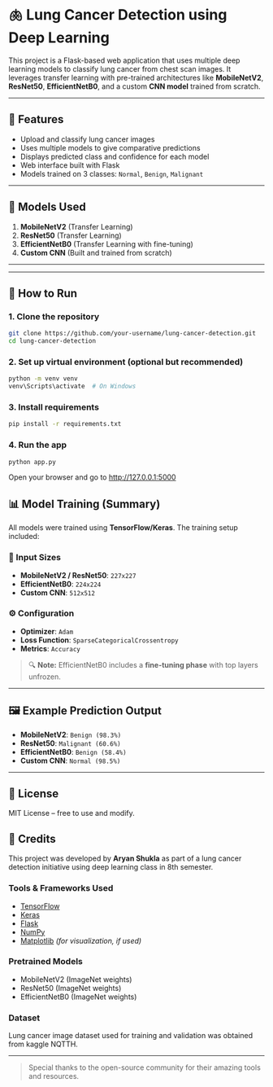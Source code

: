 # 🫁 Lung Cancer Detection using Deep Learning

This project is a Flask-based web application that uses multiple deep learning models to classify lung cancer from chest scan images. It leverages transfer learning with pre-trained architectures like **MobileNetV2**, **ResNet50**, **EfficientNetB0**, and a custom **CNN model** trained from scratch.

---

## 🚀 Features

- Upload and classify lung cancer images
- Uses multiple models to give comparative predictions
- Displays predicted class and confidence for each model
- Web interface built with Flask
- Models trained on 3 classes: `Normal`, `Benign`, `Malignant`

---

## 🧠 Models Used

1. **MobileNetV2** (Transfer Learning)
2. **ResNet50** (Transfer Learning)
3. **EfficientNetB0** (Transfer Learning with fine-tuning)
4. **Custom CNN** (Built and trained from scratch)

---

---

## 🧪 How to Run

### 1. Clone the repository

```bash
git clone https://github.com/your-username/lung-cancer-detection.git
cd lung-cancer-detection
```

### 2. Set up virtual environment (optional but recommended)

```bash
python -m venv venv
venv\Scripts\activate  # On Windows
```

### 3. Install requirements

```bash
pip install -r requirements.txt
```

### 4. Run the app

```bash
python app.py
```

Open your browser and go to <http://127.0.0.1:5000>

## 📊 Model Training (Summary)

All models were trained using **TensorFlow/Keras**. The training setup included:

### 🔧 Input Sizes

- **MobileNetV2 / ResNet50**: `227x227`
- **EfficientNetB0**: `224x224`
- **Custom CNN**: `512x512`

### ⚙️ Configuration

- **Optimizer**: `Adam`
- **Loss Function**: `SparseCategoricalCrossentropy`
- **Metrics**: `Accuracy`

> 🔍 **Note:** EfficientNetB0 includes a **fine-tuning phase** with top layers unfrozen.

---

## 🖼️ Example Prediction Output

- **MobileNetV2**: `Benign (98.3%)`
- **ResNet50**: `Malignant (60.6%)`
- **EfficientNetB0**: `Benign (58.4%)`
- **Custom CNN**: `Normal (98.5%)`

---

## 🧾 License

MIT License – free to use and modify.

## 🙌 Credits

This project was developed by **Aryan Shukla** as part of a lung cancer detection initiative using deep learning class in 8th semester.

### Tools & Frameworks Used

- [TensorFlow](https://www.tensorflow.org/)
- [Keras](https://keras.io/)
- [Flask](https://flask.palletsprojects.com/)
- [NumPy](https://numpy.org/)
- [Matplotlib](https://matplotlib.org/) *(for visualization, if used)*

### Pretrained Models

- MobileNetV2 (ImageNet weights)
- ResNet50 (ImageNet weights)
- EfficientNetB0 (ImageNet weights)

### Dataset

Lung cancer image dataset used for training and validation was obtained from kaggle NQTTH.  

---

> Special thanks to the open-source community for their amazing tools and resources.
